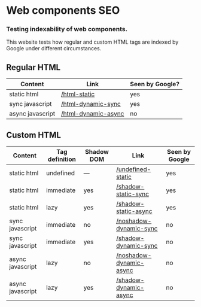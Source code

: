 # Web components SEO
### Testing indexability of web components.

This website tests how regular and custom HTML tags are indexed by Google under different circumstances.


## Regular HTML

| Content          | Link                                                                                    | Seen by Google? |
|------------------|-----------------------------------------------------------------------------------------|-----------------|
| static html      | [/html-static](https://leofavre.github.io/web-components-seo/html-static)               | yes             |
| sync javascript  | [/html-dynamic-sync](https://leofavre.github.io/web-components-seo/html-dynamic-sync)   | yes             |
| async javascript | [/html-dynamic-async](https://leofavre.github.io/web-components-seo/html-dynamic-async) | no              |


## Custom HTML

| Content          | Tag definition | Shadow DOM | Link                                                                                            | Seen by Google |
|------------------|----------------|------------|-------------------------------------------------------------------------------------------------|----------------|
| static html      | undefined      | —          | [/undefined-static](https://leofavre.github.io/web-components-seo/undefined-static)             | yes            |
| static html      | immediate      | yes        | [/shadow-static-sync](https://leofavre.github.io/web-components-seo/shadow-static-sync)         | yes            |
| static html      | lazy           | yes        | [/shadow-static-async](https://leofavre.github.io/web-components-seo/shadow-static-async)       | yes            |
| sync javascript  | immediate      | no         | [/noshadow-dynamic-sync](https://leofavre.github.io/web-components-seo/noshadow-dynamic-sync)   | no             |
| sync javascript  | immediate      | yes        | [/shadow-dynamic-sync](https://leofavre.github.io/web-components-seo/shadow-dynamic-sync)       | no             |
| async javascript | lazy           | no         | [/noshadow-dynamic-async](https://leofavre.github.io/web-components-seo/noshadow-dynamic-async) | no             |
| async javascript | lazy           | yes        | [/shadow-dynamic-async](https://leofavre.github.io/web-components-seo/shadow-dynamic-async)     | no             |